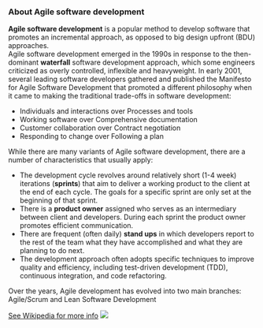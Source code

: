 <h3>About Agile software development</h3>
<b>Agile software development</b> is a popular method to develop software that promotes an incremental approach, as opposed to big design upfront (BDU) approaches.<BR/>
Agile software development emerged in the 1990s in response to the then-dominant <b>waterfall</b> software development approach, which some engineers criticized as overly controlled, inflexible and heavyweight. In early 2001, several leading software developers gathered and published the Manifesto for Agile Software Development that promoted a different philosophy when it came to making the traditional trade-offs in software development:
<UL>
<LI>
Individuals and interactions over Processes and tools</LI><LI>
Working software over Comprehensive documentation</LI><LI>
Customer collaboration over Contract negotiation</LI><LI>
Responding to change over Following a plan</LI>
</UL>
While there are many variants of Agile software development, there are a number of characteristics that usually apply:
<UL>
<LI>The development cycle revolves around relatively short (1-4 week) iterations (<B>sprints</B>) that aim to deliver a working product to the client at the end of each cycle. The goals for a specific sprint are only set at the beginning of that sprint.</LI>
<LI>There is a <B>product owner</B> assigned who serves as an intermediary between client and developers. During each sprint the product owner promotes efficient communication.</LI>
<LI>There are frequent (often daily) <B>stand ups</B> in which developers report to the rest of the team what they have accomplished and what they are planning to do next.</LI>
<LI>The development approach often adopts specific techniques to improve quality and efficiency, including test-driven development (TDD), continuous integration, and code refactoring.</LI>
</UL>
Over the years, Agile development has evolved into two main branches: Agile/Scrum and Lean Software Development

<A HREF="https://en.wikipedia.org/wiki/Agile_software_development">See Wikipedia for more info</a>
<IMG src="http://www.strategicstaff.com.php53-8.ord1-1.websitetestlink.com/wp-content/uploads/2013/08/AGILE.jpg" border=0 />

